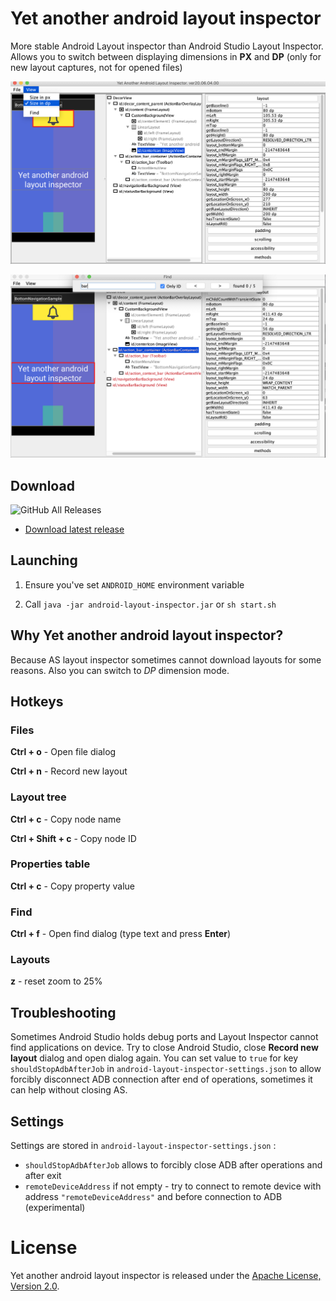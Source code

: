 # Yet another android layout inspector

More stable Android Layout inspector than Android Studio Layout Inspector.
Allows you to switch between displaying dimensions in **PX** and **DP** (only for new layout captures, not for opened files)

![preview](assets/preview.png)

![Searching mode](assets/find.png)

## Download
![GitHub All Releases](https://img.shields.io/github/downloads/Grigory-Rylov/android-layout-inspector/total?color=%234caf50&style=for-the-badge)  
- [Download latest release](https://github.com/Grigory-Rylov/android-layout-inspector/releases)

## Launching
1) Ensure you've set `ANDROID_HOME` environment variable

2) Call `java -jar android-layout-inspector.jar` or `sh start.sh`

## Why Yet another android layout inspector?
Because AS layout inspector sometimes cannot download layouts for some reasons.
Also you can switch to *DP* dimension mode.

## Hotkeys
### Files
**Ctrl + o** - Open file dialog

**Ctrl + n** - Record new layout

### Layout tree
**Ctrl + c** - Copy node name

**Ctrl + Shift + c** - Copy node ID

### Properties table
**Ctrl + c** - Copy property value

### Find
**Ctrl + f** - Open find dialog (type text and press **Enter**)

### Layouts
**z** - reset zoom to 25%

## Troubleshooting
Sometimes Android Studio holds debug ports and Layout Inspector cannot find applications on device.
Try to close Android Studio, close **Record new layout** dialog and open dialog again.
You can set value to `true` for key `shouldStopAdbAfterJob` in `android-layout-inspector-settings.json` to allow forcibly disconnect ADB connection after end of operations, sometimes it can help without closing AS.

## Settings
Settings are stored in `android-layout-inspector-settings.json` :

 - `shouldStopAdbAfterJob` allows to forcibly close ADB after operations and after exit
 - `remoteDeviceAddress` if not empty - try to connect to remote device with address `"remoteDeviceAddress"` and before connection to ADB (experimental)

# License

Yet another android layout inspector is released under the [Apache License, Version 2.0](LICENSE.txt).
